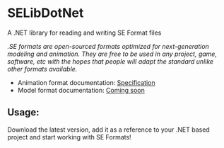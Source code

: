 # SELibDotNet

A .NET library for reading and writing SE Format files

*.SE formats are open-sourced formats optimized for next-generation modeling and animation. They are free to be used in any project, game, software, etc with the hopes that people will adapt the standard unlike other formats available.*

- Animation format documentation: [Specification](https://github.com/SE2Dev/SEAnim-Docs)
- Model format documentation: [Coming soon](#)

## Usage:

Download the latest version, add it as a reference to your .NET based project and start working with SE Formats!
